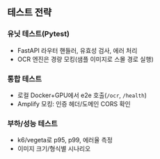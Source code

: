 ## 테스트 전략

### 유닛 테스트(Pytest)

- FastAPI 라우터 핸들러, 유효성 검사, 에러 처리
- OCR 엔진은 경량 모킹(샘플 이미지로 스몰 경로 실행)

### 통합 테스트

- 로컬 Docker+GPU에서 e2e 호출(`/ocr`, `/health`)
- Amplify 모킹: 인증 헤더/도메인 CORS 확인

### 부하/성능 테스트

- k6/vegeta로 p95, p99, 에러율 측정
- 이미지 크기/형식별 시나리오
